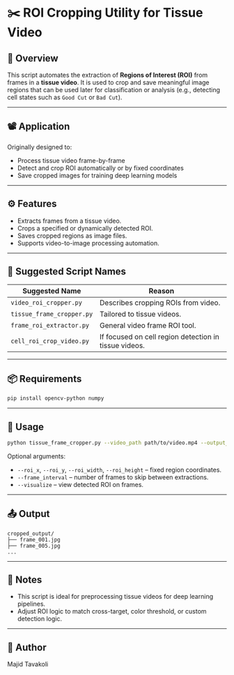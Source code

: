 # ✂️ ROI Cropping Utility for Tissue Video

## 🧠 Overview

This script automates the extraction of **Regions of Interest (ROI)** from frames in a **tissue video**. It is used to crop and save meaningful image regions that can be used later for classification or analysis (e.g., detecting cell states such as `Good Cut` or `Bad Cut`).

---

## 📽️ Application

Originally designed to:
- Process tissue video frame-by-frame
- Detect and crop ROI automatically or by fixed coordinates
- Save cropped images for training deep learning models

---

## ⚙️ Features

- Extracts frames from a tissue video.
- Crops a specified or dynamically detected ROI.
- Saves cropped regions as image files.
- Supports video-to-image processing automation.

---

## 🐍 Suggested Script Names

| Suggested Name               | Reason |
|-----------------------------|--------|
| `video_roi_cropper.py`      | Describes cropping ROIs from video. |
| `tissue_frame_cropper.py`   | Tailored to tissue videos. |
| `frame_roi_extractor.py`    | General video frame ROI tool. |
| `cell_roi_crop_video.py`    | If focused on cell region detection in tissue videos. |

---

## 📦 Requirements

```bash
pip install opencv-python numpy
```

---

## 🚀 Usage

```bash
python tissue_frame_cropper.py --video_path path/to/video.mp4 --output_dir path/to/crops
```

Optional arguments:
- `--roi_x`, `--roi_y`, `--roi_width`, `--roi_height` – fixed region coordinates.
- `--frame_interval` – number of frames to skip between extractions.
- `--visualize` – view detected ROI on frames.

---

## 📤 Output

```
cropped_output/
├── frame_001.jpg
├── frame_005.jpg
...
```

---

## 📌 Notes

- This script is ideal for preprocessing tissue videos for deep learning pipelines.
- Adjust ROI logic to match cross-target, color threshold, or custom detection logic.

---

## 👤 Author

Majid Tavakoli